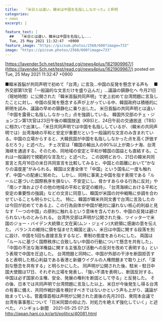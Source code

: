 ```yaml
---
title:  　「米日とは違い、韓米は中国を名指ししなかった」と釈明　 
categories:
- news
excerpt: |
  
feature_text: |
  ##  　「米日とは違い、韓米は中国を名指しし...
  Tue, 25 May 2021 11:32:47  +0900
feature_image: "https://picsum.photos/2560/600?image=733"
image: "https://picsum.photos/2560/600?image=733"
---
```


[https://lavender.5ch.net/test/read.cgi/news4plus/1621909967/](https://lavender.5ch.net/test/read.cgi/news4plus/1621909967/)
posted on Tue, 25 May 2021 11:32:47  +0900

<!--more-->

■韓米首脳が共同声明で初めて「台湾」に言及…中国の反発を懸念する声も　 ■外交部第1次官「一般論的な文言だけを盛り込んだ」…議論の鎮静化へ 今月21日（現地時間）に公開された「韓米首脳共同声明」で史上初めて台湾問題に言及したことに対し、中国の反発を懸念する声が上がっている中、韓国政府は積極的に釈明を試み、議論の早めの鎮静化に乗り出した。 米日首脳の共同声明とは違い「中国を露骨に名指ししなかった」点を強調している。 韓国外交部のチェ・ジョンゴン第1次官は23日午後の韓国放送（KBS)と、24日午前の交通放送（TBS）に相次いで出演し、「米日共同声明では中国を名指ししているが、（韓米の共同声明では）台湾海峡の平和と安定が重要だという一般論的な文言のみ含まれている。中国の立場からすると、大韓民国が中国を名指ししなかった点を高く評価するだろう」と述べた。 チェ次官は「韓国の輸出入の90%以上が南シナ海、台湾海峡を通過する。そのため、同地域の安定と平和が韓国の国益とも直結する。これは一般論的で規範的な言及だ」と述べた。 この説明どおり、21日の韓米共同宣言と先月16日の米日共同宣言を比較してみると、中国との距離において“かなりの温度差”がみられる。韓国は文書全体で「中国」という国名に一度も触れず、中国への配慮に努めた。 しかし、同時に事実上中国を指す表現である「ルールに基づいた国際秩序を損ない、不安定にし、脅かすあらゆる行為に反対」や「南シナ海およびその他の地域の平和と安定の維持」、「台湾海峡における平和と安定の重要性の強調」などの文言に同意し、韓国が米国の対中戦略に歩調を合わせていることも明らかにした。 特に、韓国が韓米共同文書で台湾に言及したのは今回が初めてである上、この行為自体が中国が絶対に譲れない核心的利益と見なす「一つの中国」の原則に触れるという意味を含んでおり、中国の反発は避けられないものとみられる。 台湾外交部は声明が公開された後、ツイッターで米国のジョー・バイデン大統領と文在寅(ムン・ジェイン)大統領に感謝の意を伝えた。 バランスの維持に頭を悩ませた韓国と違い、米日は中国に関する段落を別に設け、中国を5回も直接言及するなど、牽制の態度をあらわにした。 両国は「ルールに基づく国際秩序に合致しない中国の行動について懸念を共有した」、「中国の不法な海洋権益に関する主張及び活動への反対を改めて表明する」という表現で中国を圧迫した。 台湾問題と同時に、中国が外部の干渉を断固拒否すると表明した核心利益である香港と新疆ウイグルの人権問題まで取り上げ、「深刻な懸念を共有する」と明らかにした。 同声明が公開された後、駐米・駐日中国大使館は17日、それぞれ立場を発表し、「強い不満を表明し、断固反対する。中国は必ず国家の主権、安全、発展の権利を断固として守る」と反発した。 その後、日本では共同声明で台湾問題に言及した以上、米日が今後発生し得る台湾の有事に備え、共同作戦計画を検討すべきではないかという声も上がり、議論が始まっている。菅義偉首相は声明が公開された直後の先月20日、衆院本会議で台湾有事事態について「日米同盟の抑止力、対処力を絶えず強化していく」と述べた。 ハンギョレ新聞　2021-05-25 07:25 http://japan.hani.co.kr/arti/politics/40081.html
